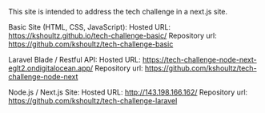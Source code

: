 This site is intended to address the tech challenge in a next.js site.

Basic Site (HTML, CSS, JavaScript):
Hosted URL: https://kshoultz.github.io/tech-challenge-basic/
Repository url: https://github.com/kshoultz/tech-challenge-basic

Laravel Blade / Restful API: 
Hosted URL: https://tech-challenge-node-next-eglt2.ondigitalocean.app/
Repository url: https://github.com/kshoultz/tech-challenge-node-next

Node.js / Next.js Site:
Hosted URL: http://143.198.166.162/
Repository url: https://github.com/kshoultz/tech-challenge-laravel